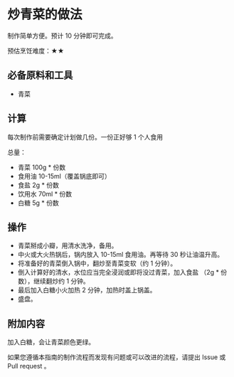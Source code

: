 # 炒青菜的做法

制作简单方便。预计 10 分钟即可完成。

预估烹饪难度：★★

## 必备原料和工具

- 青菜

## 计算

每次制作前需要确定计划做几份。一份正好够 1 个人食用

总量：

- 青菜 100g * 份数
- 食用油 10-15ml（覆盖锅底即可）
- 食盐 2g * 份数
- 饮用水 70ml * 份数
- 白糖 5g * 份数

## 操作

- 青菜掰成小瓣，用清水洗净，备用。
- 中火或大火热锅后，锅内放入 10-15ml 食用油。再等待 30 秒让油温升高。
- 将准备好的青菜倒入锅中，翻炒至青菜变软（约 1 分钟）。
- 倒入计算好的清水，水位应当完全浸润或即将没过青菜，加入食盐 （2g * 份数），继续翻炒约 1 分钟。
- 最后加入白糖小火加热 2 分钟，加热时盖上锅盖。
- 盛盘。

## 附加内容

加入白糖，会让青菜颜色更绿。

如果您遵循本指南的制作流程而发现有问题或可以改进的流程，请提出 Issue 或 Pull request 。
